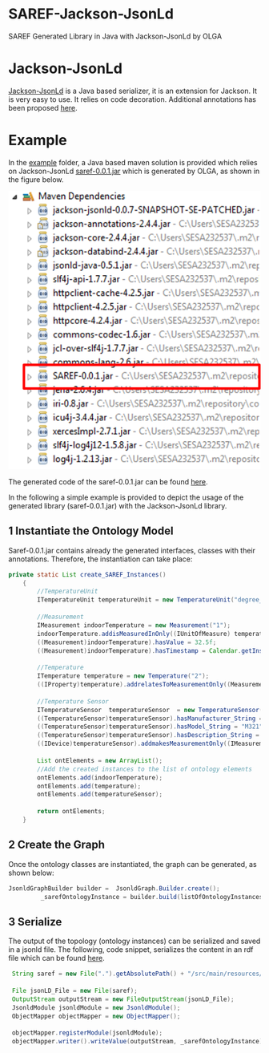 # SAREF-Jackson-JsonLd
SAREF Generated Library in Java with Jackson-JsonLd by OLGA 

# Jackson-JsonLd

[Jackson-JsonLd](https://github.com/io-informatics/jackson-jsonld) is a Java based serializer, it is an extension for Jackson. It is very easy to use. It relies on code decoration. Additional annotations has been proposed [here](https://github.com/charbull/jackson-jsonld).

# Example
In the [example](./example/) folder, a Java based maven solution is provided which relies on Jackson-JsonLd [saref-0.0.1.jar](./jar/) which is generated by OLGA, as shown in the figure below.

![](./figures/dependencies.png)

The generated code of the saref-0.0.1.jar can be found [here](./generatedCode/).

In the following a simple example is provided to depict the usage of the generated library (saref-0.0.1.jar) with the Jackson-JsonLd library.

## 1 Instantiate the Ontology Model
Saref-0.0.1.jar contains already the generated interfaces, classes with their annotations. Therefore, the instantiation can take place:

```Java
private static List create_SAREF_Instances()
	{
		//TemperatureUnit
		ITemperatureUnit temperatureUnit = new TemperatureUnit("degree_Celsius");

		//Measurement
		IMeasurement indoorTemperature = new Measurement("1");
        indoorTemperature.addisMeasuredInOnly((IUnitOfMeasure) temperatureUnit);
        ((Measurement)indoorTemperature).hasValue = 32.5f;
        ((Measurement)indoorTemperature).hasTimestamp = Calendar.getInstance();
        
        //Temperature
        ITemperature temperature = new Temperature("2");
        ((IProperty)temperature).addrelatesToMeasurementOnly((Measurement)indoorTemperature);
        
        //Temperature Sensor
        ITemperatureSensor  temperatureSensor  = new TemperatureSensor("3");
        ((TemperatureSensor)temperatureSensor).hasManufacturer_String = "CompanyA";
        ((TemperatureSensor)temperatureSensor).hasModel_String = "M321";
        ((TemperatureSensor)temperatureSensor).hasDescription_String = "Low range Zigee temperature sensor";
        ((IDevice)temperatureSensor).addmakesMeasurementOnly((IMeasurement)indoorTemperature);
        
        List ontElements = new ArrayList();
        //Add the created instances to the list of ontology elements
        ontElements.add(indoorTemperature);
        ontElements.add(temperature);
        ontElements.add(temperatureSensor);
        
        return ontElements;
	}
```

## 2 Create the Graph 
Once the ontology classes are instantiated, the graph can be generated, as shown below:
```Java
JsonldGraphBuilder builder =  JsonldGraph.Builder.create();
         _sarefOntologyInstance = builder.build(listOfOntologyInstances);
```

## 3 Serialize
The output of the topology (ontology instances) can be serialized and saved in a jsonld file. The following, code snippet, serializes the content in an rdf file which can be found [here](./generatedOntologyInstance/).
```Java
 String saref = new File(".").getAbsolutePath() + "/src/main/resources/saref.json";
         
 File jsonLD_File = new File(saref);
 OutputStream outputStream = new FileOutputStream(jsonLD_File);
 JsonldModule jsonldModule = new JsonldModule();
 ObjectMapper objectMapper = new ObjectMapper();

 objectMapper.registerModule(jsonldModule);
 objectMapper.writer().writeValue(outputStream, _sarefOntologyInstance);
```





 

